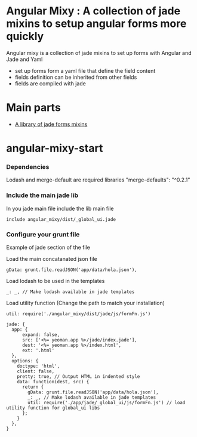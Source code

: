 # Angular Mixy : A collection of jade mixins to setup angular forms more quickly

Angular mixy is a collection of jade mixins to set up forms with Angular and Jade and Yaml
- set up forms form a yaml file that define the field content 
- fields definition can be inherited from other fields 
- fields are compiled with jade


# Main parts 

* [A library of jade forms mixins](https://github.com/sinsunsan/angular_mixy/tree/master/app/jade/_global_ui/mixins/form)

# angular-mixy-start

### Dependencies

Lodash and merge-default are required libraries
"merge-defaults": "^0.2.1"


### Include the main jade lib 

In you jade main file include the lib main file
```
include angular_mixy/dist/_global_ui.jade
```

### Configure your grunt file 

Example of jade section of the file

Load the main concatanated json file
```
gData: grunt.file.readJSON('app/data/hola.json'),
```

Load lodash to be used in the templates
```
_: _, // Make lodash available in jade templates
```

Load utility function (Change the path to match your installation)
```
util: require('./angular_mixy/dist/jade/js/formFn.js')
```

```
jade: {
  app: {
      expand: false,
      src: ['<%= yeoman.app %>/jade/index.jade'],
      dest: '<%= yeoman.app %>/index.html',
      ext: '.html'
  },
  options: {
    doctype: 'html',
    client: false,
    pretty: true, // Output HTML in indented style
    data: function(dest, src) {
      return {
        gData: grunt.file.readJSON('app/data/hola.json'),
        _: _, // Make lodash available in jade templates
        util: require('./app/jade/_global_ui/js/formFn.js') // load utility function for global_ui libs
      };
    }
  },
}
```
